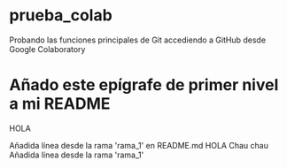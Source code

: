 # prueba_colab
Probando las funciones principales de Git accediendo a GitHub desde Google Colaboratory
# Añado este epígrafe de primer nivel a mi README
HOLA

Añadida línea desde la rama 'rama_1' en README.md
HOLA
Chau
chau
Añadida línea desde la rama 'rama_1'

